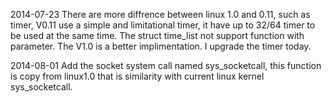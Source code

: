 2014-07-23
There are more diffrence between linux 1.0 and 0.11, such as timer, V0.11 use a simple and limitational timer, it have up to 32/64 timer to be used at the same time. The struct time_list not support function with parameter. The V1.0 is a better implimentation. I upgrade the timer today.

2014-08-01
Add the socket system call named sys_socketcall, this function is copy from linux1.0 that is similarity with current linux kernel sys_socketcall.
